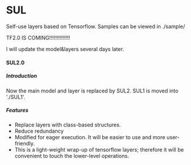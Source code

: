 # SUL
Self-use layers based on Tensorflow. Samples can be viewed in ./sample/

TF2.0 IS COMING!!!!!!!!!!!!!!

I will update the model&layers several days later. 

#### SUL2.0
##### Introduction

Now the main model and layer is replaced by SUL2. SUL1 is moved into './SUL1'. 

##### Features

- Replace layers with class-based structures.
- Reduce redundancy
- Modified for eager execution. It will be easier to use and more user-friendly.
- This is a light-weight wrap-up of tensorflow layers; therefore it will be convenient to touch the lower-level operations.
